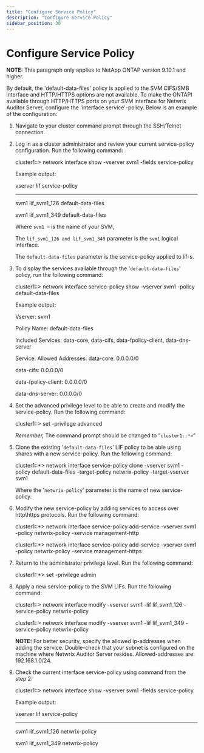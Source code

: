 ```yaml
---
title: "Configure Service Policy"
description: "Configure Service Policy"
sidebar_position: 30
---
```


# Configure Service Policy

**NOTE:** This paragraph only applies to NetApp ONTAP version 9.10.1 and higher.

By default, the 'default-data-files' policy is applied to the SVM CIFS/SMB interface and HTTP/HTTPS
options are not available. To make the ONTAPI available through HTTP/HTTPS ports on your SVM
interface for Netwrix Auditor Server, configure the 'interface service'-policy. Below is an example
of the configuration:

1. Navigate to your cluster command prompt through the SSH/Telnet connection.
2. Log in as a cluster administrator and review your current service-policy configuration. Run the
   following command:

    cluster1::> network interface show -vserver svm1 -fields service-policy

    Example output:

    vserver lif service-policy

    ***

    svm1 lif_svm1_126 default-data-files

    svm1 lif_svm1_349 default-data-files

    Where `svm1 `– is the name of your SVM,

    The `lif_svm1_126 and lif_svm1_349` parameter is the `svm1` logical interface.

    The `default-data-files` parameter is the service-policy applied to lif-s.

3. To display the services available through the '`default-data-files`' policy, run the following
   command:

    cluster1::> network interface service-policy show -vserver svm1 -policy default-data-files

    Example output:

    Vserver: svm1

    Policy Name: default-data-files

    Included Services: data-core, data-cifs, data-fpolicy-client, data-dns-server

    Service: Allowed Addresses: data-core: 0.0.0.0/0

    data-cifs: 0.0.0.0/0

    data-fpolicy-client: 0.0.0.0/0

    data-dns-server: 0.0.0.0/0

4. Set the advanced privilege level to be able to create and modify the service-policy. Run the
   following command:

    cluster1::> set -privilege advanced

    _Remember,_ The command prompt should be changed to “`cluster1::*>`”

5. Clone the existing '`default-data-files`' LIF policy to be able using shares with a new
   service-policy. Run the following command:

    cluster1::\*> network interface service-policy clone -vserver svm1 -policy default-data-files
    -target-policy netwrix-policy -target-vserver svm1

    Where the '`netwrix-policy`' parameter is the name of new service-policy.

6. Modify the new service-policy by adding services to access over http\https protocols. Run the
   following command:

    cluster1::\*> network interface service-policy add-service -vserver svm1 -policy netwrix-policy
    -service management-http

    cluster1::\*> network interface service-policy add-service -vserver svm1 -policy netwrix-policy
    -service management-https

7. Return to the administrator privilege level. Run the following command:

    cluster1::\*> set -privilege admin

8. Apply a new service-policy to the SVM LIFs. Run the following command:

    cluster1::> network interface modify -vserver svm1 -lif lif_svm1_126 -service-policy
    netwrix-policy

    cluster1::> network interface modify -vserver svm1 -lif lif_svm1_349 -service-policy
    netwrix-policy

    **NOTE:** For better security, specify the allowed ip-addresses when adding the service.
    Double-check that your subnet is configured on the machine where Netwrix Auditor Server resides.
    Allowed-addresses are: 192.168.1.0/24.

9. Check the current interface service-policy using command from the step 2:

    cluster1::> network interface show -vserver svm1 -fields service-policy

    Example output:

    vserver lif service-policy

    ***

    svm1 lif_svm1_126 netwrix-policy

    svm1 lif_svm1_349 netwrix-policy
